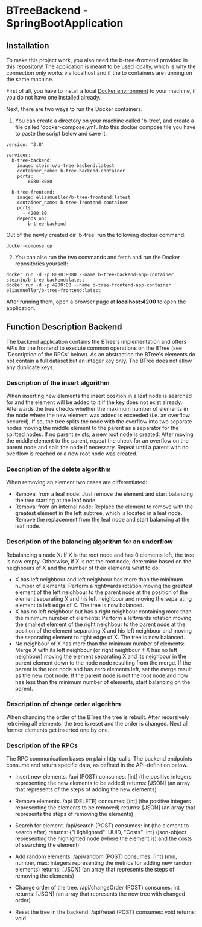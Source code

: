 # BTreeBackend - SpringBootApplication

## Installation
To make this project work, you also need the b-tree-frontend provided in this [repository!](https://github.com/eliasmueller/b-tree-frontend)
The application is meant to be used locally, which is why the connection only works via localhost and if the to containers are running on the same machine.

First of all, you have to install a local [Docker environment](https://www.docker.com/get-started) to your machine, if you do not have one installed already.

Next, there are two ways to run the Docker containers.

1. You can create a directory on your machine called 'b-tree', and create a file called 'docker-compose.yml'. 
Into this docker compose file you have to paste the script below and save it.
```
version: '3.8'
 
services:
  b-tree-backend:
    image: steinju/b-tree-backend:latest
    container_name: b-tree-backend-container
    ports:
      - 8080:8080

  b-tree-frontend:
    image: eliasmueller/b-tree-frontend:latest
    container_name: b-tree-frontend-container
    ports: 
      - 4200:80
    depends_on:
      - b-tree-backend
```
Out of the newly created dir 'b-tree' run the following docker command:
```
docker-compose up
```

2. You can also run the two commands and fetch and run the Docker repositories yourself:
```
docker run -d -p 8080:8080 --name b-tree-backend-app-container steinju/b-tree-backend:latest
docker run -d -p 4200:80 --name b-tree-frontend-app-container eliasmueller/b-tree-frontend:latest
```
After running them, open a browser page at **localhost:4200** to open the application.

## Function Description Backend
The backend application contains the BTree's implementation and offers APIs for the frontend to execute common operations on the BTree (see 'Description of the RPCs' below).
As an abstraction the BTree's elements do not contain a full dataset but an integer key only. The BTree does not allow any duplicate keys.

### Description of the insert algorithm
When inserting new elements the insert position in a leaf node is searched for and the element will be added to it if the key does not exist already. Afterwards the tree checks whether the maximum number of elements in the node where the new element was added is exceeded (i.e. an overflow occured). If so, the tree splits the node with the overflow into two separate nodes moving the middle element to the parent as a separator for the splitted nodes. If no parent exists, a new root node is created. After moving the middle element to the parent, repeat the check for an overflow on the parent node and split the node if necessary. Repeat until a parent with no overflow is reached or a new root node was created.

### Description of the delete algorithm
When removing an element two cases are differentiated:
- Removal from a leaf node: Just remove the element and start balancing the tree starting at the leaf node.
- Removal from an internal node: Replace the element to remove with the greatest element in the left subtree, which is located in a leaf node. Remove the replacement from the leaf node and start balancing at the leaf node.

### Description of the balancing algorithm for an underflow
Rebalancing a node X: If X is the root node and has 0 elements left, the tree is now empty. Otherwise, if X is not the root node, determine based on the neighbours of X and the number of their elements what to do:
- X has left neighbour and left neighbour has more than the minimum number of elements: Perform a rightwards rotation moving the greatest element of the left neighbour to the parent node at the position of the element separating X and his left neighbour and moving the separating element to left edge of X. The tree is now balanced.
- X has no left neighbour but has a right neighbour containing more than the minimum number of elements: Perform a leftwards rotation moving the smallest element of the right neighbour to the parent node at the position of the element separating X and his left neighbour and moving the separating element to right edge of X. The tree is now balanced.
- No neighbour of X has more than the minimum number of elements: Merge X with its left neighbour (or right neighbour if X has no left neighbour) moving the element separating X and its neighbour in the parent element down to the node node resulting from the merge. If the parent is the root node and has zero elements left, set the merge result as the new root node. If the parent node is not the root node and now has less than the minimum number of elements, start balancing on the parent.

### Description of change order algorithm
When changing the order of the BTree the tree is rebuilt. After recursively retreiving all elements, the tree is reset and the order is changed. Next all former elements get inserted one by one.

### Description of the RPCs
The RPC communication bases on plain http-calls. The backend endpoints consume and return specific data,
as defined in the API-definition below.

- Insert new elements.
/api (POST)
consumes: [int] (the positive integers representing the new elements to be added)
returns: [JSON] (an array that represents of the steps of adding the new elements)

- Remove elements.
/api (DELETE)
consumes: [int] (the positive integers representing the  elements to be removed)
returns: [JSON] (an array that represents the steps of removing the elements)

- Search for element.
/api/search (POST)
consumes: int (the element to search after)
returns: {"Highlighted": UUID, "Costs": int} (json-object representing the highlighted node (where the element is) and the costs of searching the element)

- Add random elements.
/api/random (POST)
consumes: [int] (min, number, max: integers representing the metrics for adding new random elements)
returns: [JSON] (an array that represents the steps of removing the elements)

- Change order of the tree.
/api/changeOrder (POST)
consumes: int
returns: [JSON] (an array that represents the new tree with changed order)

- Reset the tree in the backend.
/api/reset (POST)
consumes: void
returns: void

